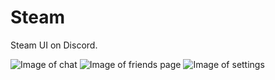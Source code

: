 <h1 align="left">Steam</h1>
<p align="left">Steam UI on Discord.</p>

![Image of chat](https://github.com/maenDisease/Steam/assets/90428263/ab727a0d-5695-49b7-9254-babb044c8e4b)
![Image of friends page](https://github.com/maenDisease/Steam/assets/90428263/6d5311b4-b468-4145-b946-9ce2ca1fc83f)
![Image of settings](https://github.com/maenDisease/Steam/assets/90428263/829e6a54-4e9b-4ce8-a7be-07ab8bed66df)
